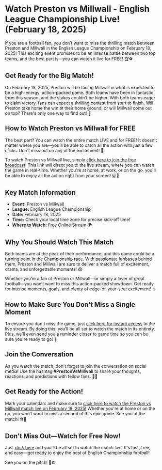 # Watch Preston vs Millwall - English League Championship Live! (February 18, 2025)

If you are a football fan, you don’t want to miss the thrilling match between Preston and Millwall in the English League Championship on February 18, 2025! This exciting event promises to be an intense battle between two top teams, and the best part is—you can watch it live for FREE! 🏆⚽

## Get Ready for the Big Match!

On February 18, 2025, Preston will be facing Millwall in what is expected to be a high-energy, action-packed game. Both teams have been in fantastic form this season, and the stakes couldn’t be higher. With both teams eager to claim victory, fans can expect a thrilling contest from start to finish. Will Preston take home the win at their home ground, or will Millwall come out on top? There's only one way to find out! 🎉

## How to Watch Preston vs Millwall for FREE

The best part? You can watch the entire match LIVE and for FREE! It doesn’t matter where you are—you’ll be able to catch all the action with just a few clicks. Don't miss out on any of the excitement! 🙌

To watch Preston vs Millwall live, simply [click here to join the free broadcast](https://tinyurl.com/livestreamfreeo?st=Preston+vs+Millwall&si=gh)! This link will direct you to the live stream, where you can watch the game in real-time. Whether you're at home, at work, or on the go, you'll be able to enjoy all the action right from your screen! 💻📱

## Key Match Information

- **Event:** Preston vs Millwall
- **League:** English League Championship
- **Date:** February 18, 2025
- **Time:** Check your local time zone for precise kick-off time!
- **Where to Watch:** [Free Online Stream](https://tinyurl.com/livestreamfreeo?st=Preston+vs+Millwall&si=gh) 🌍

## Why You Should Watch This Match

Both teams are at the peak of their performance, and this game could be a turning point in the Championship race. With passionate fanbases behind them, Preston and Millwall are sure to deliver a match full of excitement, drama, and unforgettable moments! 😱

Whether you’re a fan of Preston or Millwall—or simply a lover of great football—you won’t want to miss this action-packed showdown. Get ready for intense moments, goals, and plenty of edge-of-your-seat excitement! 🔥

## How to Make Sure You Don't Miss a Single Moment

To ensure you don't miss the game, just [click here for instant access](https://tinyurl.com/livestreamfreeo?st=Preston+vs+Millwall&si=gh) to the live stream. By doing this, you’ll be all set to watch the match in its entirety. Plus, we’ll even send you a reminder closer to game time so you can be sure you're ready to go! 🚨

## Join the Conversation

As you watch the match, don't forget to join the conversation on social media! Use the hashtag **#PrestonVsMillwall** to share your thoughts, reactions, and predictions with fellow fans. 📱💬

## Get Ready for the Action!

Mark your calendars and make sure to [click here to watch the Preston vs Millwall match live on February 18, 2025!](https://tinyurl.com/livestreamfreeo?st=Preston+vs+Millwall&si=gh) Whether you're at home or on the go, you won’t want to miss a second of this epic game. See you at the match! ⚽🎉

## Don't Miss Out—Watch for Free Now!

Just [click here](https://tinyurl.com/livestreamfreeo?st=Preston+vs+Millwall&si=gh) and you’ll be all set to watch the match live. It's fast, free, and easy—get ready to enjoy the best of English Championship football!

See you on the pitch! 🎥⚽
